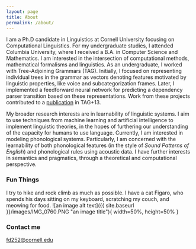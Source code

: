 ```yaml
---
layout: page
title: About
permalink: /about/
---
```


I am a Ph.D candidate in Linguistics at Cornell University focusing on Computational Linguistics. For my undergraduate studies, I attended Columbia University, where I received a B.A. in Computer Science and Mathematics. I am interested in the intersection of computational methods, mathematical formalisms and linguistics. As an undergraduate, I worked with Tree-Adjoining Grammars (TAG). Initially, I focused on representing individual trees in the grammar as vectors denoting features motivated by linguistic properties, like voice and subcategorization frames. Later, I implemented a feedforward neural network for predicting a dependency parser transition based on these representations. Work from these projects contributed to a [publication](http://www.aclweb.org/anthology/W17-6213) in TAG+13. 

My broader research interests are in learnability of linguistic systems. I aim to use techniques from machine learning and artificial intelligence to implement linguistic theories, in the hopes of furthering our understanding of the capacity for humans to use language. Currently, I am interested in modeling phonological systems. Particularly, I am concerned with the learnability of both phonological features (in the style of *Sound Patterns of English*) and phonological rules using acoustic data. I have further interests in semantics and pragmatics, through a theoretical and computational perspective. 

### Fun Things

I try to hike and rock climb as much as possible. I have a cat Figaro, who spends his days sitting on my keyboard, scratching
my couch, and meowing for food. ![an image alt text]({{ site.baseurl }}/images/IMG_0760.PNG "an image title"){ width=50%, height=50% }


### Contact me

[fd252@cornell.edu](mailto:fd252@cornell.edu)
